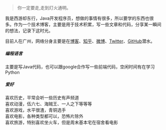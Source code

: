 > 你一定要走,走到灯火通明。

我是西游却东行，Java开发程序员，想做的事情有很多，所以要学的东西也很多。作为一个技术博客，主要是用于技术积累，写一些文章和代码，分享某一瞬间的想法，记录下这时光。

目前人在广州，网络分身主要是在[博客](https://shushengritian.github.io/)、[知乎](https://www.zhihu.com/people/xiyouquedongxing)、[微博](http://weibo.com/xiyouquedongxing)、[Twitter](https://twitter.com/shushengritian)、[GitHub](https://github.com/shushengritian)潜水。

##### 编程语言

主要是写Java代码，也可以跟google合作写一些前端代码，空闲时间有在学习Python

##### 爱好

喜欢历史，平常会听一些历史有声频道<br>
喜欢动漫，伍六七、海贼王、一人之下等等等<br>
喜欢游戏，水平很渣，青铜选手<br>
喜欢电影，各种类型都可以，恐怖片除外<br>
喜欢旅游，特别喜欢坐火车，但是周末基本宅在宿舍看电影<br>



